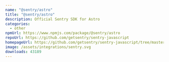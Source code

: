 ```yaml
---
name: "@sentry/astro"
title: "@sentry/astro"
description: Official Sentry SDK for Astro
categories:
  - other
npmUrl: https://www.npmjs.com/package/@sentry/astro
repoUrl: https://github.com/getsentry/sentry-javascript
homepageUrl: https://github.com/getsentry/sentry-javascript/tree/master/packages/astro
image: /assets/integrations/sentry.svg
downloads: 43189
---
```


